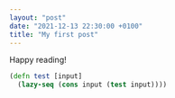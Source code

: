 ```yaml
---
layout: "post"
date: "2021-12-13 22:30:00 +0100"
title: "My first post"
---
```


Happy reading!

```clojure
(defn test [input]
  (lazy-seq (cons input (test input))))
```
